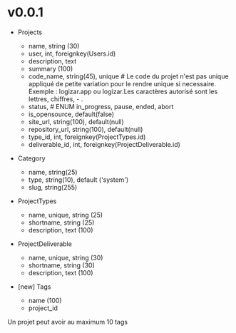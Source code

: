 # v0.0.1

- Projects
	- name, string (30)
	- user, int, foreignkey(Users.id)
	- description, text
	- summary (100)
	- code_name, string(45), unique # Le code du projet n'est pas unique appliqué de petite variation pour le rendre unique si necessaire. Exemple : logizar.app ou logizar.Les caractères autorisé sont les lettres, chiffres, - .
	- status, # ENUM in_progress, pause, ended, abort
	- is_opensource, default(false)
	- site_url, string(100), default(null)
	- repository_url, string(100), default(null)
	- type_id, int, foreignkey(ProjectTypes.id)
	- deliverable_id, int, foreignkey(ProjectDeliverable.id)

	
- Category
	- name, string(25)
	- type, string(10), default ('system')
	- slug, string(255)

- ProjectTypes
	- name, unique, string (25)
	- shortname, string (25)
	- description, text (100)

- ProjectDeliverable
	- name, unique, string (30)
	- shortname, string (30)
	- description, text (100)

- [new] Tags 
	- name (100)
	- project_id

Un projet peut avoir au maximum 10 tags

